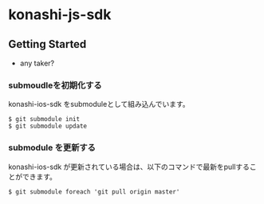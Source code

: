 konashi-js-sdk
=============

## Getting Started
- any taker? 

### submoudleを初期化する
konashi-ios-sdk をsubmoduleとして組み込んでいます。

```
$ git submodule init
$ git submodule update
```

### submodule を更新する
konashi-ios-sdk が更新されている場合は、以下のコマンドで最新をpullすることができます。

```
$ git submodule foreach 'git pull origin master'
```
